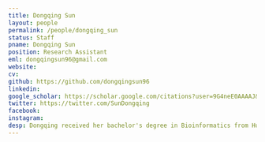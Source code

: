 ```yaml
---
title: Dongqing Sun
layout: people
permalink: /people/dongqing_sun
status: Staff
pname: Dongqing Sun
position: Research Assistant
eml: dongqingsun96@gmail.com
website: 
cv: 
github: https://github.com/dongqingsun96
linkedin:
google_scholar: https://scholar.google.com/citations?user=9G4neE0AAAAJ&hl=en
twitter: https://twitter.com/SunDongqing
facebook: 
instagram:
desp: Dongqing received her bachelor's degree in Bioinformatics from Huazhong Agricultural University in 2018 and PHD in Bioinformatics from Tongji University in 2024. Her research focuses on understanding the tumor immunity and embryo development by using single cell and spatial technologies. Recently, she's working on developing computational methods to decipher spatial transcriptomics at single-cell resolution.
---
```

